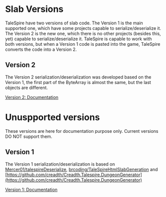 # Slab Versions

TaleSpire have two versions of slab code. The Version 1 is the main supported one, which have some
projects capable to serialize/deserialize it. The Version 2 is the new one, which there is no other
projects (besides this, yet) capable to serialize/deserialize it. TaleSpire is capable to
work with both versions, but when a Version 1 code is pasted into the game, TaleSpire converts the code into a Version 2.


## Version 2

The Version 2 serialization/deserialization was developed based on the Version 1, the first part
of the ByteArray is almost the same, but the last objects are different.

[Version 2: Documentation](docs//versions/version2.md)


# Unuspported versions
These versions are here for documentation purpose only. Current versions DO NOT support them.

## Version 1

The Version 1 serialization/deserialization is based on
[Mercer01/talespireDeserialize](https://github.com/Mercer01/talespireDeserialize),
[brcoding/TaleSpireHtmlSlabGeneration](https://github.com/brcoding/TaleSpireHtmlSlabGeneration)
and [https://github.com/creadth/Creadth.Talespire.DungeonGenerator](https://github.com/creadth/Creadth.Talespire.DungeonGenerator)

[Version 1: Documentation](docs/versions/version1.md)